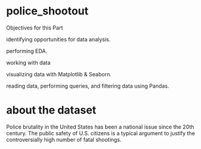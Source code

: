 # police_shootout

Objectives for this Part

identifying opportunities for data analysis.

performing EDA.

working with data 

visualizing data with Matplotlib & Seaborn.

reading data, performing queries, and filtering data using Pandas.

# about the dataset

Police brutality in the United States has been a national issue since the 20th century. The public safety of U.S. citizens is a typical argument to justify the controversially high number of fatal shootings.
